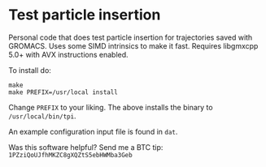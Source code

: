# Test particle insertion

Personal code that does test particle insertion for trajectories saved with
GROMACS. Uses some SIMD intrinsics to make it fast. Requires libgmxcpp 5.0+ with
AVX instructions enabled.

To install do:

    make
    make PREFIX=/usr/local install

Change `PREFIX` to your liking. The above installs the binary to
`/usr/local/bin/tpi`.

An example configuration input file is found in `dat`.

Was this software helpful? Send me a BTC tip: `1PZziQoUJfhMKZC8gXQZtS5ebHWMba3Geb`

